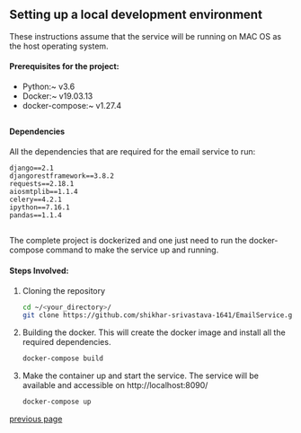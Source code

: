 ## Setting up a local development environment

These instructions assume that the service will be 
running on MAC OS as the host operating system. 

#### Prerequisites for the project:
* Python:~ v3.6
* Docker:~ v19.03.13
* docker-compose:~ v1.27.4
##
#### Dependencies
All the dependencies that are required for the email
service to run:
```text
django==2.1
djangorestframework==3.8.2
requests==2.18.1
aiosmtplib==1.1.4
celery==4.2.1
ipython==7.16.1
pandas==1.1.4
```
##

The complete project is dockerized and one just need
to run the docker-compose command to make the service
up and running.

#### Steps Involved:
1. Cloning the repository

    ```bash
    cd ~/<your_directory>/
    git clone https://github.com/shikhar-srivastava-1641/EmailService.git
    ``` 

2. Building the docker. This will create the docker
image and install all the required dependencies.
    ```bash
    docker-compose build
    ```

3. Make the container up and start the service. The
service will be available and accessible on 
http://localhost:8090/

    ```bash
    docker-compose up
    ```
    
[previous page](../README.md)